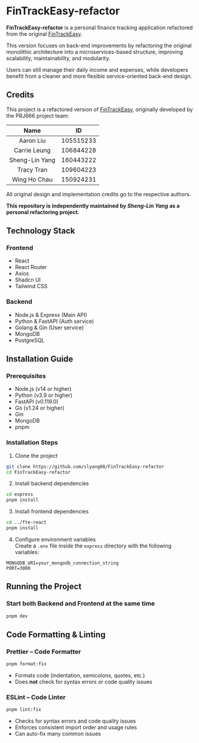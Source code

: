 # FinTrackEasy-refactor

**FinTrackEasy-refactor** is a personal finance tracking application refactored from the original [FinTrackEasy](https://github.com/Project-Implementation-PRJ666/FinTrackEasy).

This version focuses on back-end improvements by refactoring the original monolithic architecture into a microservices-based structure, improving scalability, maintainability, and modularity.

Users can still manage their daily income and expenses, while developers benefit from a cleaner and more flexible service-oriented back-end design.

## Credits

This project is a refactored version of [FinTrackEasy](https://github.com/Project-Implementation-PRJ666/FinTrackEasy), originally developed by the PRJ666 project team:

|      Name      |    ID     |
| :------------: | :-------: |
|   Aaron Liu    | 105515233 |
|  Carrie Leung  | 106844228 |
| Sheng-Lin Yang | 160443222 |
|   Tracy Tran   | 109604223 |
|  Wing Ho Chau  | 150924231 |

All original design and implementation credits go to the respective authors.

**This repository is independently maintained by _Sheng-Lin Yang_ as a personal refactoring project.**

## Technology Stack

### Frontend

- React
- React Router
- Axios
- Shadcn UI
- Tailwind CSS

### Backend

- Node.js & Express (Main API)
- Python & FastAPI (Auth service)
- Golang & Gin (User service)
- MongoDB
- PostgreSQL

## Installation Guide

### Prerequisites

- Node.js (v14 or higher)
- Python (v3.9 or higher)
- FastAPI (v0.119.0)
- Go (v1.24 or higher)
- Gin
- MongoDB
- pnpm

### Installation Steps

1. Clone the project

```bash
git clone https://github.com/slyang08/FinTrackEasy-refactor
cd FinTrackEasy-refactor
```

2. Install backend dependencies

```bash
cd express
pnpm install
```

3. Install frontend dependencies

```bash
cd ../fte-react
pnpm install
```

4. Configure environment variables  
   Create a `.env` file inside the `express` directory with the following variables:

```
MONGODB_URI=your_mongodb_connection_string
PORT=3000
```

## Running the Project

### Start both Backend and Frontend at the same time

```bash
pnpm dev
```

## Code Formatting & Linting

### Prettier – Code Formatter

```bash
pnpm format:fix
```

- Formats code (indentation, semicolons, quotes, etc.)
- Does **not** check for syntax errors or code quality issues

### ESLint – Code Linter

```bash
pnpm lint:fix
```

- Checks for syntax errors and code quality issues
- Enforces consistent import order and usage rules
- Can auto-fix many common issues
